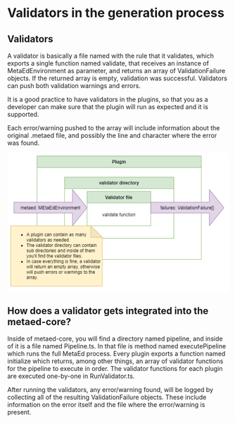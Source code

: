 # Validators in the generation process

## Validators

A validator is basically a file named with the rule that it validates, which exports a single function named validate, that
receives an instance of MetaEdEnvironment as parameter, and returns an array of ValidationFailure objects. If the returned
array is empty, validation was successful. Validators can push both validation warnings and errors.

It is a good practice to have validators in the plugins, so that you as a developer can make sure that the plugin will run as
expected and it is supported.

Each error/warning pushed to the array will include information about the original .metaed file, and possibly the line and
character where the error was found.

![validator diagram](images/validators_diagram.png)

## How does a validator gets integrated into the metaed-core?

Inside of metaed-core, you will find a directory named pipeline, and inside of it is a file named Pipeline.ts. In that file
is method named executePipeline which runs the full MetaEd process. Every plugin exports a function named initialize which
returns, among other things, an array of validator functions for the pipeline to execute in order.  The validator functions
for each plugin are executed one-by-one in RunValidator.ts.

After running the validators, any error/warning found, will be logged by collecting all of the resulting ValidationFailure
objects.  These include information on the error itself and the file where the error/warning is present.

